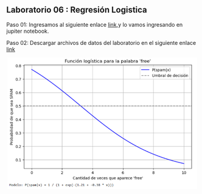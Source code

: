## Laboratorio 06 : Regresión Logistica

Paso 01: Ingresamos al siguiente enlace [link](source/lab06-reg_logistica.ipynb),y lo vamos ingresando en jupiter notebook.

Paso 02: Descargar archivos de datos del laboratorio en el siguiente enlace [link](https://drive.google.com/file/d/1jyW5leoYk_BwL3k7vc-JCl1Ns0QBnyp7/view?usp=drive_link)

<p align="center">
<img src="img/lab06.png" width="500">
</p>








